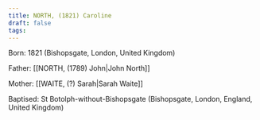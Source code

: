 ```yaml
---
title: NORTH, (1821) Caroline
draft: false
tags:
---
```

Born: 1821 (Bishopsgate, London, United Kingdom)

Father: [[NORTH, (1789) John|John North]]

Mother: [[WAITE, (?) Sarah|Sarah Waite]]

Baptised: St Botolph-without-Bishopsgate (Bishopsgate, London, England, United Kingdom)